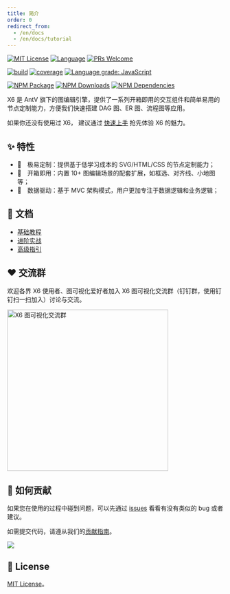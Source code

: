 ```yaml
---
title: 简介
order: 0
redirect_from:
  - /en/docs
  - /en/docs/tutorial
---
```


[![MIT License](https://img.shields.io/badge/license-MIT_License-green.svg?style=flat-square)](https://github.com/antvis/x6/blob/master/LICENSE)
[![Language](https://img.shields.io/badge/language-typescript-blue.svg?style=flat-square)](https://www.typescriptlang.org)
[![PRs Welcome](https://img.shields.io/badge/PRs-welcome-brightgreen.svg?style=flat-square)](https://github.com/antvis/x6/pulls)

[![build](https://img.shields.io/travis/antvis/x6.svg?style=flat-square)](https://travis-ci.org/antvis/x6)
[![coverage](https://img.shields.io/coveralls/antvis/x6/master.svg?style=flat-square)](https://coveralls.io/github/antvis/x6)
[![Language grade: JavaScript](https://img.shields.io/lgtm/grade/javascript/g/antvis/x6.svg?logo=lgtm&style=flat-square)](https://lgtm.com/projects/g/antvis/x6/context:javascript)

[![NPM Package](https://img.shields.io/npm/v/@antv/x6.svg?style=flat-square)](https://www.npmjs.com/package/@antv/x6)
[![NPM Downloads](http://img.shields.io/npm/dm/@antv/x6.svg?style=flat-square)](https://www.npmjs.com/package/@antv/x6)
[![NPM Dependencies](https://img.shields.io/david/antvis/x6?path=packages%2Fx6&style=flat-square)](https://www.npmjs.com/package/@antv/x6)

X6 是 AntV 旗下的图编辑引擎，提供了一系列开箱即用的交互组件和简单易用的节点定制能力，方便我们快速搭建 DAG 图、ER 图、流程图等应用。

如果你还没有使用过 X6， 建议通过 [快速上手](getting-started) 抢先体验 X6 的魅力。

## ✨ 特性

- 🌱　极易定制：提供基于低学习成本的 SVG/HTML/CSS 的节点定制能力；
- 🚀　开箱即用：内置 10+ 图编辑场景的配套扩展，如框选、对齐线、小地图等；
- 💯　数据驱动：基于 MVC 架构模式，用户更加专注于数据逻辑和业务逻辑；


## 🍉 文档

- [基础教程](basic/graph)
- [进阶实战](intermediate/serialization)
- [高级指引](advanced/animation)

## ❤️ 交流群

欢迎各界 X6 使用者、图可视化爱好者加入 X6 图可视化交流群（钉钉群，使用钉钉扫一扫加入）讨论与交流。

<a href="https://qr.dingtalk.com/action/joingroup?code=v1,k1,rOHuvgq5s0EHDktyyQJffDE3ZAmHnbB2e6iwn/w4BKs=&_dt_no_comment=1&origin=11" target="_blank" rel="noopener noreferrer">
  <img src="https://gw.alipayobjects.com/mdn/rms_43231b/afts/img/A*dcGmSr2u7ewAAAAAAAAAAAAAARQnAQ" alt="X6 图可视化交流群" width="375">
</a>

## 🤝 如何贡献

如果您在使用的过程中碰到问题，可以先通过 [issues](https://github.com/antvis/x6/issues) 看看有没有类似的 bug 或者建议。

如需提交代码，请遵从我们的[贡献指南](https://github.com/antvis/X6/blob/master/CONTRIBUTING.zh-CN.md)。

<a href="https://github.com/antvis/x6/graphs/contributors"  target="_blank" rel="noopener noreferrer">
  <img src="https://opencollective.com/x6/contributors.svg?width=890&button=false" />
</a>

## 🔑 License

[MIT License](https://github.com/antvis/X6/blob/master/LICENSE)。
